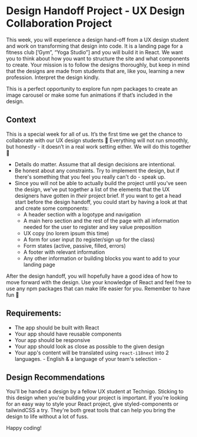 # Design Handoff Project - UX Design Collaboration Project
This week, you will experience a design hand-off from a UX design student and work on transforming that design into code. It is a landing page for a fitness club [’Gym”, “Yoga Studio”] and you will build it in React. We want you to think about how you want to structure the site and what components to create. Your mission is to follow the designs thoroughly, but keep in mind that the designs are made from students that are, like you, learning a new profession. Interpret the design kindly.

This is a perfect opportunity to explore fun npm packages to create an image carousel or make some fun animations if that’s included in the design.

## Context
This is a special week for all of us. It’s the first time we get the chance to collaborate with our UX design students 🤩 Everything will not run smoothly, but honestly - it doesn’t in a real work setting either. We will do this together 💪
- Details do matter. Assume that all design decisions are intentional.
- Be honest about any constraints. Try to implement the design, but if there's something that you feel you really can't do - speak up.
- Since you will not be able to actually build the project until you've seen the design, we've put together a list of the elements that the UX designers have gotten in _their_ project brief. If you want to get a head start before the design handoff, you could start by having a look at that and create some components:
  - A header section with a logotype and navigation
  - A main hero section and the rest of the page with all information needed for the user to register and key value preposition
  - UX copy (no lorem ipsum this time)
  - A form for user input (to register/sign up for the class)
  - Form states (active, passive, filled, errors)
  - A footer with relevant information
  - Any other information or building blocks you want to add to your landing page

After the design handoff, you will hopefully have a good idea of how to move forward with the design. Use your knowledge of React and feel free to use any npm packages that can make life easier for you. Remember to have fun 🥳

## Requirements:
- The app should be built with React
- Your app should have reusable components
- Your app should be responsive
- Your app should look as close as possible to the given design
- Your app's content will be translated using `react-i18next` into 2 languages. - English & a language of your team's selection -

## Design Recommendations

You'll be handed a design by a fellow UX student at Technigo. Sticking to this design when you're building your project is important. If you're looking for an easy way to style your React project, give styled-components or tailwindCSS a try. They're both great tools that can help you bring the design to life without a lot of fuss.

Happy coding!
